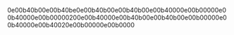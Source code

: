 0e00b40b00e00b40be0e00b40b00e00b40b00e00b40000e00b00000e00b40000e00b00000200e00b40000e00b40b00e00b40b00e00b00000e00b40000e00b40020e00b00000e00b0000
